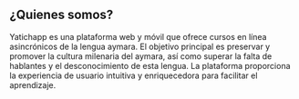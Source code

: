 ## ¿Quienes somos?

Yatichapp es una plataforma web y móvil que ofrece cursos en línea asincrónicos de la lengua aymara. El objetivo principal es preservar y promover la cultura milenaria del aymara, así como superar la falta de hablantes y el desconocimiento de esta lengua. La plataforma proporciona la experiencia de usuario intuitiva y enriquecedora para facilitar el aprendizaje. 
